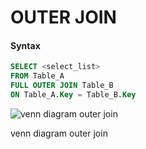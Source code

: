 # OUTER JOIN

#### Syntax

```sql
SELECT <select_list>
FROM Table_A
FULL OUTER JOIN Table_B
ON Table_A.Key = Table_B.Key
```

![venn diagram outer join](https://modernways.be/myap/it/image/sql/venn%20diagram%20outer%20join.png)

venn diagram outer join

